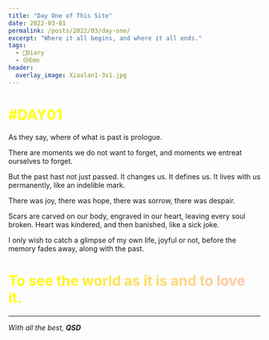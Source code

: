```yaml
---
title: "Day One of This Site"
date: 2022-03-01
permalink: /posts/2022/03/day-one/
excerpt: "Where it all begins, and where it all ends."
tags:
  - 📘Diary
  - 😢Emo
header:
  overlay_image: Xiaolan1-3v1.jpg
---
```


# #DAY01

As they say, where of what is past is prologue.


There are moments we do not want to forget, and moments we entreat ourselves to forget. 

But the past hast not just passed. It changes us. It defines us. It lives with us permanently, like an indelible mark. 

There was joy, there was hope, there was sorrow, there was despair. 

Scars are carved on our body, engraved in our heart, leaving every soul broken. Heart was kindered, and then banished, like a sick joke.

I only wish to catch a glimpse of my own life, joyful or not, before the memory fades away, along with the past.


<!doctype html>
<html lang="en">
<head>
<meta charset="UTF-8" />

<style type="text/css">
    h1{
        position: relative;
        color: yellow;
    }
    h1:before{
        content: attr(text);
        position: absolute;
        z-index: 10;
        color:pink;
        -webkit-mask:linear-gradient(to left, red, transparent );
    }
</style>
</style>
</head>

<body>
    <h1 text="To see the world as it is and to love it.">To see the world as it is and to love it.</h1>
</body>

</html>




---

*With all the best,*
***QSD***